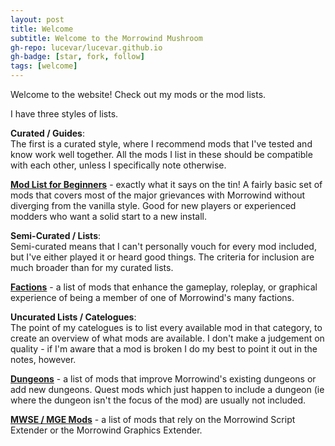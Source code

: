 ```yaml
---
layout: post
title: Welcome
subtitle: Welcome to the Morrowind Mushroom
gh-repo: lucevar/lucevar.github.io
gh-badge: [star, fork, follow]
tags: [welcome]
---
```


Welcome to the website! Check out my mods or the mod lists.

I have three styles of lists.  

**Curated / Guides**:  
The first is a curated style, where I recommend mods that I've tested and know work well together. All the mods I list in these should be compatible with each other, unless I specifically note otherwise.  

[**Mod List for Beginners**](https://lucevar.github.io/lists/basic/) - exactly what it says on the tin! A fairly basic set of mods that covers most of the major grievances with Morrowind without diverging from the vanilla style. Good for new players or experienced modders who want a solid start to a new install.  

**Semi-Curated / Lists**:  
Semi-curated means that I can't personally vouch for every mod included, but I've either played it or heard good things. The criteria for inclusion are much broader than for my curated lists.  

[**Factions**](https://lucevar.github.io/lists/factions/) - a list of mods that enhance the gameplay, roleplay, or graphical experience of being a member of one of Morrowind's many factions.  

**Uncurated Lists / Catelogues**:  
The point of my catelogues is to list every available mod in that category, to create an overview of what mods are available. I don't make a judgement on quality - if I'm aware that a mod is broken I do my best to point it out in the notes, however.  

[**Dungeons**](https://lucevar.github.io/guides/Dungeons/) - a list of mods that improve Morrowind's existing dungeons or add new dungeons. Quest mods which just happen to include a dungeon (ie where the dungeon isn't the focus of the mod) are usually not included.  

[**MWSE / MGE Mods**](https://lucevar.github.io/lists/mwse/) - a list of mods that rely on the Morrowind Script Extender or the Morrowind Graphics Extender.
